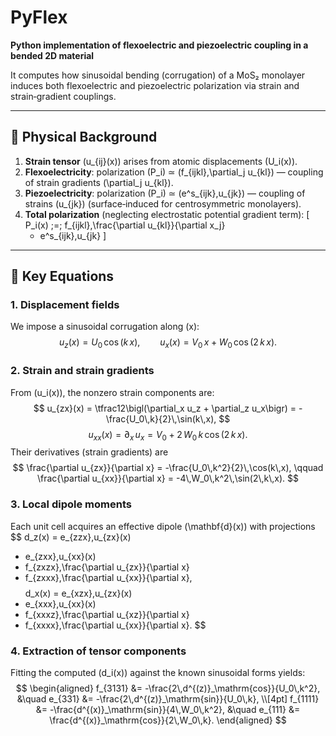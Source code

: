 # PyFlex

**Python implementation of flexoelectric and piezoelectric coupling in a bended 2D material**

It computes how sinusoidal bending (corrugation) of a MoS₂ monolayer induces both flexoelectric and piezoelectric polarization via strain and strain‐gradient couplings.

---

## 🔬 Physical Background

1. **Strain tensor** \(u_{ij}(x)\) arises from atomic displacements \(U_i(x)\).  
2. **Flexoelectricity**: polarization \(P_i\) ≃ \(f_{ijkl}\,\partial_j u_{kl}\) — coupling of strain gradients \(\partial_j u_{kl}\).  
3. **Piezoelectricity**: polarization \(P_i\) ≃ \(e^s_{ijk}\,u_{jk}\) — coupling of strains \(u_{jk}\) (surface‐induced for centrosymmetric monolayers).  
4. **Total polarization** (neglecting electrostatic potential gradient term):
   \[
   P_i(x) \;=\; 
     f_{ijkl}\,\frac{\partial u_{kl}}{\partial x_j}
   + e^s_{ijk}\,u_{jk}
   \]

---
## 🧮 Key Equations

### 1. Displacement fields
We impose a sinusoidal corrugation along \(x\):
$$
u_z(x) = U_0 \,\cos(k\,x), 
\qquad
u_x(x) = V_0\,x + W_0\,\cos(2\,k\,x).
$$

### 2. Strain and strain gradients
From \(u_i(x)\), the nonzero strain components are:
$$
u_{zx}(x)
= \tfrac12\bigl(\partial_x u_z + \partial_z u_x\bigr)
= -\frac{U_0\,k}{2}\,\sin(k\,x),
$$
$$
u_{xx}(x)
= \partial_x\,u_x
= V_0 + 2\,W_0\,k\,\cos(2\,k\,x).
$$
Their derivatives (strain gradients) are
$$
\frac{\partial u_{zx}}{\partial x}
= -\frac{U_0\,k^2}{2}\,\cos(k\,x),
\qquad
\frac{\partial u_{xx}}{\partial x}
= -4\,W_0\,k^2\,\sin(2\,k\,x).
$$

### 3. Local dipole moments
Each unit cell acquires an effective dipole \(\mathbf{d}(x)\) with projections
$$
d_z(x)
= e_{zzx}\,u_{zx}(x)
+ e_{zxx}\,u_{xx}(x)
+ f_{zxzx}\,\frac{\partial u_{zx}}{\partial x}
+ f_{zxxx}\,\frac{\partial u_{xx}}{\partial x},
$$
$$
d_x(x)
= e_{xzx}\,u_{zx}(x)
+ e_{xxx}\,u_{xx}(x)
+ f_{xxxz}\,\frac{\partial u_{xz}}{\partial x}
+ f_{xxxx}\,\frac{\partial u_{xx}}{\partial x}.
$$

### 4. Extraction of tensor components
Fitting the computed \(d_i(x)\) against the known sinusoidal forms yields:
$$
\begin{aligned}
f_{3131} &= -\frac{2\,d^{(z)}_\mathrm{cos}}{U_0\,k^2}, 
&\quad
e_{331} &= -\frac{2\,d^{(z)}_\mathrm{sin}}{U_0\,k}, \\[4pt]
f_{1111} &= -\frac{d^{(x)}_\mathrm{sin}}{4\,W_0\,k^2}, 
&\quad
e_{111} &= \frac{d^{(x)}_\mathrm{cos}}{2\,W_0\,k}.
\end{aligned}
$$

